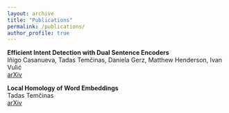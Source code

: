 ```yaml
---
layout: archive
title: "Publications"
permalink: /publications/
author_profile: true
---
```


**Efficient Intent Detection with Dual Sentence Encoders**  
Iñigo Casanueva, Tadas Temčinas, Daniela Gerz, Matthew Henderson, Ivan Vulić  
[arXiv](https://arxiv.org/abs/2003.04807)

**Local Homology of Word Embeddings**  
Tadas Temčinas  
[arXiv](https://arxiv.org/abs/1810.10136)
